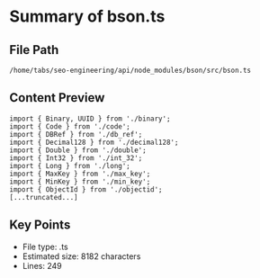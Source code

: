# Summary of bson.ts
  
## File Path
`/home/tabs/seo-engineering/api/node_modules/bson/src/bson.ts`

## Content Preview
```
import { Binary, UUID } from './binary';
import { Code } from './code';
import { DBRef } from './db_ref';
import { Decimal128 } from './decimal128';
import { Double } from './double';
import { Int32 } from './int_32';
import { Long } from './long';
import { MaxKey } from './max_key';
import { MinKey } from './min_key';
import { ObjectId } from './objectid';
[...truncated...]
```

## Key Points
- File type: .ts
- Estimated size: 8182 characters
- Lines: 249
